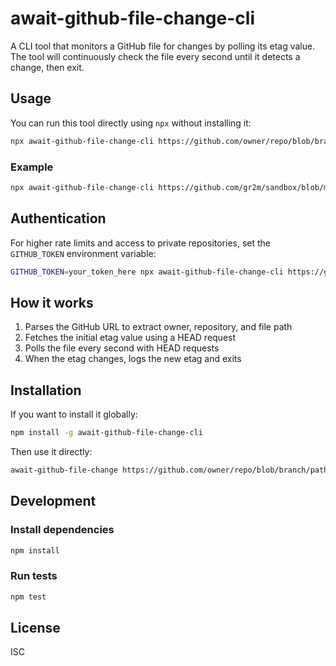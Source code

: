 # await-github-file-change-cli

A CLI tool that monitors a GitHub file for changes by polling its etag value. The tool will continuously check the file every second until it detects a change, then exit.

## Usage

You can run this tool directly using `npx` without installing it:

```bash
npx await-github-file-change-cli https://github.com/owner/repo/blob/branch/path/to/file
```

### Example

```bash
npx await-github-file-change-cli https://github.com/gr2m/sandbox/blob/main/test-file
```

## Authentication

For higher rate limits and access to private repositories, set the `GITHUB_TOKEN` environment variable:

```bash
GITHUB_TOKEN=your_token_here npx await-github-file-change-cli https://github.com/owner/repo/blob/branch/path/to/file
```

## How it works

1. Parses the GitHub URL to extract owner, repository, and file path
2. Fetches the initial etag value using a HEAD request
3. Polls the file every second with HEAD requests
4. When the etag changes, logs the new etag and exits

## Installation

If you want to install it globally:

```bash
npm install -g await-github-file-change-cli
```

Then use it directly:

```bash
await-github-file-change https://github.com/owner/repo/blob/branch/path/to/file
```

## Development

### Install dependencies

```bash
npm install
```

### Run tests

```bash
npm test
```

## License

ISC

